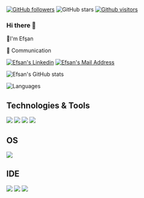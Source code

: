 [![GitHub followers](https://img.shields.io/github/followers/EfsanNart?style=social)](https://github.com/EfsanNart?tab=followers)
![GitHub stars](https://img.shields.io/github/stars/EfsanNart?style=social)
[![Github visitors](https://visitor-badge.glitch.me/badge?page_id=EfsanNart.visitor-badge)](https://GitHub.com/EfsanNart/StrapDown.js/stargazers/)



### Hi there 👋


 :handshake:I'm Efşan
 
:fax: Communication
 

 <a href="https://www.linkedin.com/in/ef%C5%9Fan-nart-7441991b7" target="_blank" rel="nofollow"><img alt="Efsan's Linkedin" src="https://img.shields.io/badge/LinkedIn-black?style=for-the-badge&logo=linkedin&logoColor=white" /></a>
<a href="mailto:efsannart@gmail.com" target="_blank" rel="nofollow"><img alt="Efsan's Mail Address" src="https://img.shields.io/badge/Gmail-black?style=for-the-badge&logo=gmail&logoColor=white" /></a>



![Efsan's GitHub stats](https://github-readme-stats.vercel.app/api?username=EfsanNart&show_icons=true&theme=default)
 
 
 ![Languages](https://github-readme-stats.vercel.app/api/top-langs/?username=EfsanNart&layout=compact&theme=light)




## Technologies & Tools 
<img src="https://img.shields.io/badge/C%23-black?style=for-the-badge&logo=c-sharp&logoColor=white"></img>
<img src="https://img.shields.io/badge/Microsoft_SQL_Server-black?style=for-the-badge&logo=microsoft-sql-server&logoColor=white"></img>
<img src="https://img.shields.io/badge/Java-black?style=for-the-badge&logo=Java&logoColor=white"></img>
<img src="https://img.shields.io/badge/JavaScript-black?style=for-the-badge&logo=javascript&logoColor=F7DF1E"></img>


## OS
<img src="https://img.shields.io/badge/Windows-black?style=for-the-badge&logo=windows&logoColor=white"></img>


## IDE
<img src="https://img.shields.io/badge/Visual_Studio_2019-black?style=for-the-badge&logo=visual%20studio&logoColor=white"></img>
<img src="https://img.shields.io/badge/Visual_Studio_Code-black?style=for-the-badge&logo=visual%20studio%20code&logoColor=white"></img>
<img src="https://img.shields.io/badge/Eclipse-black?style=for-the-badge&logo=eclipse&logoColor=white"></img>
